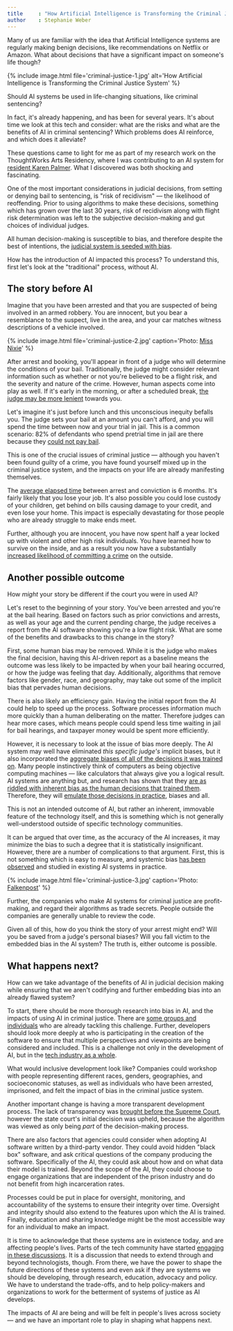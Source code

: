 ```yaml
---
title     : "How Artificial Intelligence is Transforming the Criminal Justice System"
author    : Stephanie Weber
---
```


Many of us are familiar with the idea that Artificial Intelligence systems are regularly making benign decisions, like recommendations on Netflix or Amazon. What about decisions that have a significant impact on someone's life though?

{% include image.html file='criminal-justice-1.jpg'
   alt='How Artificial Intelligence is Transforming the Criminal Justice System' %}

Should AI systems be used in life-changing situations, like criminal sentencing?

<!--excerpt-ends-->

In fact, it's already happening, and has been for several years. It's about time we look at this tech and consider: what are the risks and what are the benefits of AI in criminal sentencing? Which problems does AI reinforce, and which does it alleviate?

These questions came to light for me as part of my research work on the ThoughtWorks Arts Residency, where I was contributing to an AI system for [resident Karen Palmer](/blog/karen-palmer-ai-residency/). What I discovered was both shocking and fascinating.

One of the most important considerations in judicial decisions, from setting or denying bail to sentencing, is "risk of recidivism" — the likelihood of reoffending. Prior to using algorithms to make these decisions, something which has grown over the last 30 years, risk of recidivism along with flight risk determination was left to the subjective decision-making and gut choices of individual judges.

All human decision-making is susceptible to bias, and therefore despite the best of intentions, the [judicial system is seeded with bias](http://aja.ncsc.dni.us/publications/courtrv/cr49-2/CR49-2Peer.pdf).

How has the introduction of AI impacted this process? To understand this, first let's look at the "traditional" process, without AI.

## The story before AI

Imagine that you have been arrested and that you are suspected of being involved in an armed robbery. You are innocent, but you bear a resemblance to the suspect, live in the area, and your car matches witness descriptions of a vehicle involved.

{% include image.html file='criminal-justice-2.jpg'
   caption='Photo: <a href="https://www.flickr.com/photos/nixiepixel/5590738640/">Miss Nixie</a>' %}

After arrest and booking, you'll appear in front of a judge who will determine the conditions of your bail. Traditionally, the judge might consider relevant information such as whether or not you're believed to be a flight risk, and the severity and nature of the crime. However, human aspects come into play as well. If it's early in the morning, or after a scheduled break, [the judge may be more lenient](https://www.scientificamerican.com/article/lunchtime-leniency/) towards you.

Let's imagine it's just before lunch and this unconscious inequity befalls you. The judge sets your bail at an amount you can't afford, and you will spend the time between now and your trial in jail. This is a common scenario: 82% of defendants who spend pretrial time in jail are there because they [could not pay bail](https://www.bjs.gov/content/pub/pdf/prfdsc.pdf).

This is one of the crucial issues of criminal justice — although you haven't been found guilty of a crime, you have found yourself mixed up in the criminal justice system, and the impacts on your life are already manifesting themselves.

The [average elapsed time](https://www.bjs.gov/content/pub/ascii/scscf96.txt) between arrest and conviction is 6 months. It's fairly likely that you lose your job. It's also possible you could lose custody of your children, get behind on bills causing damage to your credit, and even lose your home. This impact is especially devastating for those people who are already struggle to make ends meet.

Further, although you are innocent, you have now spent half a year locked up with violent and other high risk individuals. You have learned how to survive on the inside, and as a result you now have a substantially [increased likelihood of committing a crime](https://www.themarshallproject.org/2015/08/04/the-new-science-of-sentencing) on the outside.

## Another possible outcome

How _might_ your story be different if the court you were in used AI?

Let's reset to the beginning of your story. You've been arrested and you're at the bail hearing. Based on factors such as prior convictions and arrests, as well as your age and the current pending charge, the judge receives a report from the AI software showing you're a low flight risk. What are some of the benefits and drawbacks to this change in the story?

First, some human bias may be removed. While it is the judge who makes the final decision, having this AI-driven report as a baseline means the outcome was less likely to be impacted by when your bail hearing occurred, or how the judge was feeling that day. Additionally, algorithms that remove factors like gender, race, and geography, may take out some of the implicit bias that pervades human decisions.

There is also likely an efficiency gain. Having the initial report from the AI could help to speed up the process. Software processes information much more quickly than a human deliberating on the matter. Therefore judges can hear more cases, which means people could spend less time waiting in jail for bail hearings, and taxpayer money would be spent more efficiently.

However, it is necessary to look at the issue of bias more deeply. The AI system may well have eliminated _this specific judge's_ implicit biases, but it also incorporated the [aggregate biases of all of the decisions it was trained on](https://www.propublica.org/article/machine-bias-risk-assessments-in-criminal-sentencing). Many people instinctively think of computers as being objective computing machines — like calculators that always give you a logical result. AI systems are anything but, and research has shown that they [are as riddled with inherent bias as the human decisions that trained them](https://www.technologyreview.com/s/608248/biased-algorithms-are-everywhere-and-no-one-seems-to-care/). Therefore, they will [emulate those decisions in practice](https://www.technologyreview.com/s/608986/forget-killer-robotsbias-is-the-real-ai-danger/), biases and all.

This is not an intended outcome of AI, but rather an inherent, immovable feature of the technology itself, and this is something which is not generally well-understood outside of specific technology communities.

It can be argued that over time, as the accuracy of the AI increases, it may minimize the bias to such a degree that it is statistically insignificant. However, there are a number of complications to that argument. First, this is not something which is easy to measure, and systemic bias [has been observed](https://www.propublica.org/article/machine-bias-risk-assessments-in-criminal-sentencing) and studied in existing AI systems in practice.

{% include image.html file='criminal-justice-3.jpg'
   caption='Photo: <a href="https://pixabay.com/p-1652896/">Falkenpost</a>' %}

Further, the companies who make AI systems for criminal justice are profit-making, and regard their algorithms as trade secrets. People outside the companies are generally unable to review the code.

Given all of this, how do you think the story of your arrest might end? Will you be saved from a judge's personal biases? Will you fall victim to the embedded bias in the AI system? The truth is, either outcome is possible.

## What happens next?

How can we take advantage of the benefits of AI in judicial decision making while ensuring that we aren't codifying and further embedding bias into an already flawed system?

To start, there should be more thorough research into bias in AI, and the impacts of using AI in criminal justice. There are [some groups and individuals](https://www.ajlunited.org/) who are already tackling this challenge. Further, developers should look more deeply at who is participating in the creation of the software to ensure that multiple perspectives and viewpoints are being considered and included. This is a challenge not only in the development of AI, but in the [tech industry as a whole](http://www.informationisbeautiful.net/visualizations/diversity-in-tech/).

What would inclusive development look like? Companies could workshop with people  representing different races, genders, geographies, and socioeconomic statuses, as well as individuals who have been arrested, imprisoned, and felt the impact of bias in the criminal justice system.

Another important change is having a more transparent development process. The lack of transparency was [brought before the Supreme Court](http://www.scotusblog.com/case-files/cases/loomis-v-wisconsin/), however the state court's initial decision was upheld, because the algorithm was viewed as only being _part_ of the decision-making process.

There are also factors that agencies could consider when adopting AI software written by a third-party vendor. They could avoid hidden "black box" software, and ask critical questions of the company producing the software. Specifically of the AI, they could ask about how and on what data their model is trained. Beyond the scope of the AI, they could choose to engage organizations that are independent of the prison industry and do not benefit from high incarceration rates.

Processes could be put in place for oversight, monitoring, and accountability of the systems to ensure their integrity over time. Oversight and integrity should also extend to the features upon which the AI is trained. Finally, education and sharing knowledge might be the most accessible way for an individual to make an impact.

It is time to acknowledge that these systems are in existence today, and are affecting people's lives. Parts of the tech community have started [engaging in these discussions](https://cyber.harvard.edu/research/ai). It is a discussion that needs to extend through and beyond technologists, though. From there, we have the power to shape the future directions of these systems and even ask if they are systems we should be developing, through research, education, advocacy and policy. We have to understand the trade-offs, and to help policy-makers and organizations to work for the betterment of systems of justice as AI develops.

The impacts of AI are being and will be felt in people's lives across society — and we have an important role to play in shaping what happens next.